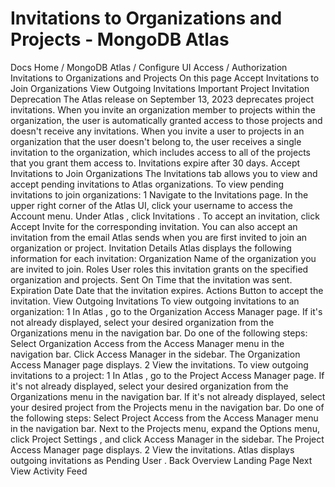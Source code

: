 # Invitations to Organizations and Projects - MongoDB Atlas


Docs Home / MongoDB Atlas / Configure UI Access / Authorization Invitations to Organizations and Projects On this page Accept Invitations to Join Organizations View Outgoing Invitations Important Project Invitation Deprecation The Atlas release on September 13, 2023 deprecates project
invitations. When you invite an organization member to projects within the
organization, the user is automatically granted access to
those projects and doesn't receive any invitations. When you invite a
user to projects in an organization that the user doesn't belong to,
the user receives a single invitation to the organization, which
includes access to all of the projects that you grant them access to.
Invitations expire after 30 days. Accept Invitations to Join Organizations The Invitations tab allows you to view and accept
pending invitations to Atlas organizations. To view pending invitations to join organizations: 1 Navigate to the Invitations page. In the upper right corner of the Atlas UI, click your
username to access the Account menu. Under Atlas , click Invitations . To accept an invitation, click Accept Invite for the corresponding invitation. You can also accept an invitation from the email Atlas sends when
you are first invited to join an organization or project. Invitation Details Atlas displays the following information for each invitation: Organization Name of the organization you are invited to join. Roles User roles this invitation grants on the
specified organization and projects. Sent On Time that the invitation was sent. Expiration Date Date that the invitation expires. Actions Button to accept the invitation. View Outgoing Invitations To view outgoing invitations to an organization: 1 In Atlas , go to the Organization Access Manager page. If it's not already displayed, select your desired organization
from the Organizations menu in the
navigation bar. Do one of the following steps: Select Organization Access from the Access Manager menu in the navigation bar. Click Access Manager in the sidebar. The Organization Access Manager page
displays. 2 View the invitations. To view outgoing invitations to a project: 1 In Atlas , go to the Project Access Manager page. If it's not already displayed, select your desired organization
from the Organizations menu in the
navigation bar. If it's not already displayed, select your desired project
from the Projects menu in the navigation bar. Do one of the following steps: Select Project Access from the Access Manager menu in the navigation bar. Next to the Projects menu, expand the Options menu, click Project Settings , and click Access Manager in the sidebar. The Project Access Manager page displays. 2 View the invitations. Atlas displays outgoing invitations as Pending User . Back Overview Landing Page Next View Activity Feed
